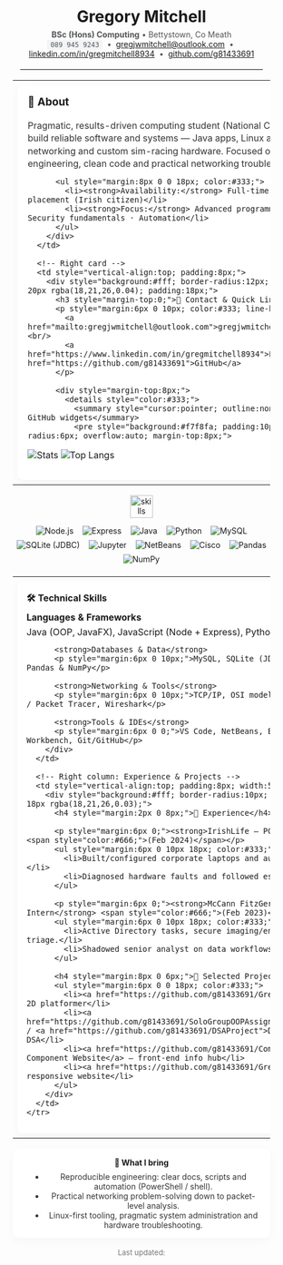 <!-- START: Gregory Mitchell README (HTML) -->
<div align="center" style="font-family: -apple-system, BlinkMacSystemFont,'Segoe UI', Roboto, 'Helvetica Neue', Arial;">

  <!-- Header -->
  <h1 style="margin-bottom:6px;">Gregory Mitchell</h1>
  <p style="margin-top:0; color:#555;">
    <strong>BSc (Hons) Computing</strong> • Bettystown, Co Meath<br/>
    <code style="background:#f3f4f6; padding:2px 6px; border-radius:4px;">089 945 9243</code>
    &nbsp;•&nbsp;
    <a href="mailto:gregjwmitchell@outlook.com">gregjwmitchell@outlook.com</a>
    &nbsp;•&nbsp;
    <a href="https://www.linkedin.com/in/gregmitchell8934">linkedin.com/in/gregmitchell8934</a>
    &nbsp;•&nbsp;
    <a href="https://github.com/g81433691">github.com/g81433691</a>
  </p>

  <hr style="width:85%; margin:18px auto; border:0; border-top:1px solid #e6e9ee;" />

  <!-- Card container (two columns) -->
  <table align="center" style="width:90%; max-width:980px; border-collapse:collapse; margin-bottom:18px;">
    <tr>
      <!-- Left card -->
      <td style="vertical-align:top; padding:8px;">
        <div style="background:#fff; border-radius:12px; box-shadow:0 6px 20px rgba(18,21,26,0.04); padding:18px; height:100%;">
          <h3 style="margin-top:0;">👋 About</h3>
          <p style="margin:6px 0 10px; color:#333; line-height:1.4;">
            Pragmatic, results-driven computing student (National College of Ireland). I build reliable software and systems — Java apps, Linux automation, networking and custom sim-racing hardware. Focused on reproducible engineering, clean code and practical networking troubleshooting.
          </p>

          <ul style="margin:8px 0 0 18px; color:#333;">
            <li><strong>Availability:</strong> Full-time for a 6-month placement (Irish citizen)</li>
            <li><strong>Focus:</strong> Advanced programming · Networking · Security fundamentals · Automation</li>
          </ul>
        </div>
      </td>

      <!-- Right card -->
      <td style="vertical-align:top; padding:8px;">
        <div style="background:#fff; border-radius:12px; box-shadow:0 6px 20px rgba(18,21,26,0.04); padding:18px;">
          <h3 style="margin-top:0;">🧰 Contact & Quick Links</h3>
          <p style="margin:6px 0 10px; color:#333; line-height:1.4;">
            <a href="mailto:gregjwmitchell@outlook.com">gregjwmitchell@outlook.com</a><br/>
            <a href="https://www.linkedin.com/in/gregmitchell8934">LinkedIn</a> · <a href="https://github.com/g81433691">GitHub</a>
          </p>

          <div style="margin-top:8px;">
            <details style="color:#333;">
              <summary style="cursor:pointer; outline:none;">Optional GitHub widgets</summary>
              <pre style="background:#f7f8fa; padding:10px; border-radius:6px; overflow:auto; margin-top:8px;">
![Stats](https://github-readme-stats.vercel.app/api?username=g81433691&show_icons=true)
![Top Langs](https://github-readme-stats.vercel.app/api/top-langs/?username=g81433691&layout=compact)
              </pre>
            </details>
          </div>
        </div>
      </td>
    </tr>
  </table>

  <!-- Tech icons (skillicons) -->
  <div style="width:100%; max-width:980px; margin:0 auto 10px; text-align:center;">
    <!-- Primary icons row (skillicons) -->
    <img alt="skills" src="https://skillicons.dev/icons?i=arch,ubuntu,windows,nodejs,express,java,js,python,mysql,sqlite,jupyter,netbeans,git,github,wireshark,pandas,numpy,cisco" style="max-width:100%; height:40px;" />
  </div>

  <!-- Badge fallback row (resilient, avoids blank gaps) -->
  <div style="width:100%; max-width:980px; margin:0 auto 18px; text-align:center;">
    <img alt="Node.js" src="https://img.shields.io/badge/-Node.js-333?logo=node.js&logoColor=white" style="margin:4px 6px;" />
    <img alt="Express" src="https://img.shields.io/badge/-Express-333?logo=express&logoColor=white" style="margin:4px 6px;" />
    <img alt="Java" src="https://img.shields.io/badge/-Java-333?logo=java&logoColor=white" style="margin:4px 6px;" />
    <img alt="Python" src="https://img.shields.io/badge/-Python-333?logo=python&logoColor=white" style="margin:4px 6px;" />
    <img alt="MySQL" src="https://img.shields.io/badge/-MySQL-333?logo=mysql&logoColor=white" style="margin:4px 6px;" />
    <img alt="SQLite (JDBC)" src="https://img.shields.io/badge/-SQLite_JDBC-333" style="margin:4px 6px;" />
    <img alt="Jupyter" src="https://img.shields.io/badge/-Jupyter-333?logo=jupyter&logoColor=white" style="margin:4px 6px;" />
    <img alt="NetBeans" src="https://img.shields.io/badge/-NetBeans-333?logo=apache-netbeans&logoColor=white" style="margin:4px 6px;" />
    <img alt="Cisco" src="https://img.shields.io/badge/-Cisco_PacketTracer-333" style="margin:4px 6px;" />
    <img alt="Pandas" src="https://img.shields.io/badge/-Pandas-333?logo=pandas" style="margin:4px 6px;" />
    <img alt="NumPy" src="https://img.shields.io/badge/-NumPy-333?logo=numpy" style="margin:4px 6px;" />
  </div>

  <!-- Detailed sections in two-column style (stack on narrow screens) -->
  <table align="center" style="width:90%; max-width:980px; border-collapse:collapse; margin-bottom:18px;">
    <tr>
      <!-- Left column: Skills & Tools -->
      <td style="vertical-align:top; padding:8px; width:48%;">
        <div style="background:#fff; border-radius:10px; padding:16px; box-shadow:0 6px 18px rgba(18,21,26,0.03);">
          <h4 style="margin:2px 0 8px;">🛠 Technical Skills</h4>
          <strong>Languages & Frameworks</strong>
          <p style="margin:6px 0 10px;">Java (OOP, JavaFX), JavaScript (Node + Express), Python, SQL, HTML/CSS, JSON, XML</p>

          <strong>Databases & Data</strong>
          <p style="margin:6px 0 10px;">MySQL, SQLite (JDBC); basic ETL and analysis with Pandas & NumPy</p>

          <strong>Networking & Tools</strong>
          <p style="margin:6px 0 10px;">TCP/IP, OSI model, subnetting, Cisco fundamentals / Packet Tracer, Wireshark</p>

          <strong>Tools & IDEs</strong>
          <p style="margin:6px 0 0;">VS Code, NetBeans, Eclipse, Jupyter Notebook, MySQL Workbench, Git/GitHub</p>
        </div>
      </td>

      <!-- Right column: Experience & Projects -->
      <td style="vertical-align:top; padding:8px; width:52%;">
        <div style="background:#fff; border-radius:10px; padding:16px; box-shadow:0 6px 18px rgba(18,21,26,0.03);">
          <h4 style="margin:2px 0 8px;">💼 Experience</h4>

          <p style="margin:6px 0;"><strong>IrishLife — PC Build Team Member</strong> <span style="color:#666;">(Feb 2024)</span></p>
          <ul style="margin:6px 0 10px 18px; color:#333;">
            <li>Built/configured corporate laptops and automated imaging with PowerShell.</li>
            <li>Diagnosed hardware faults and followed escalation procedures.</li>
          </ul>

          <p style="margin:6px 0;"><strong>McCann FitzGerald — IT Support & Data Analyst Intern</strong> <span style="color:#666;">(Feb 2023)</span></p>
          <ul style="margin:6px 0 10px 18px; color:#333;">
            <li>Active Directory tasks, secure imaging/encryption, and support ticket triage.</li>
            <li>Shadowed senior analyst on data workflows.</li>
          </ul>

          <h4 style="margin:8px 0 6px;">📂 Selected Projects</h4>
          <ul style="margin:6px 0 0 18px; color:#333;">
            <li><a href="https://github.com/g81433691/GregsGame">Greg’s Game</a> — JavaFX 2D platformer</li>
            <li><a href="https://github.com/g81433691/SoloGroupOOPAssignment">SoloGroupOOPAssignment</a> / <a href="https://github.com/g81433691/DSAProject">DSAProject</a> — Java OOP & DSA</li>
            <li><a href="https://github.com/g81433691/ComputerComponentWebsite">Computer Component Website</a> — front-end info hub</li>
            <li><a href="https://github.com/g81433691/GregsBakery">Greg’s Bakery</a> — responsive website</li>
          </ul>
        </div>
      </td>
    </tr>
  </table>

  <!-- Focus statement -->
  <div style="width:90%; max-width:980px; margin:0 auto 18px;">
    <div style="background:#fff; border-radius:10px; padding:14px; box-shadow:0 6px 18px rgba(18,21,26,0.03);">
      <h4 style="margin:2px 0 8px;">🎯 What I bring</h4>
      <ul style="margin:6px 0 0 18px; color:#333;">
        <li>Reproducible engineering: clear docs, scripts and automation (PowerShell / shell).</li>
        <li>Practical networking problem-solving down to packet-level analysis.</li>
        <li>Linux-first tooling, pragmatic system administration and hardware troubleshooting.</li>
      </ul>
    </div>
  </div>

  <p style="color:#777; font-size:13px; margin-top:8px;">Last updated: <!-- update manually --> </p>
</div>
<!-- END: Gregory Mitchell README (HTML) -->
